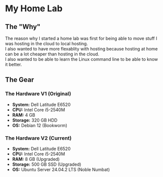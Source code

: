 # My Home Lab

## The "Why"
The reason why I started a home lab was first for being able to move stuff I was hosting in the cloud to local hosting. \
I also wanted to have more flexablity with hosting because hosting at home can be a lot cheaper than hosting in the cloud. \
I also wanted to be able to learn the Linux command line to be able to know it better.

## The Gear

### The Hardware V1 (Original)
* **System:** Dell Latitude E6520
* **CPU:** Intel Core i5-2540M
* **RAM:** 4 GB
* **Storage:** 320 GB HDD
* **OS:** Debian 12 (Bookworm)

### The Hardware V2 (Current)
* **System:** Dell Latitude E6520
* **CPU:** Intel Core i5-2540M
* **RAM:** 8 GB (Upgraded)
* **Storage:** 500 GB SSD (Upgraded)
* **OS:** Ubuntu Server 24.04.2 LTS (Noble Numbat)
